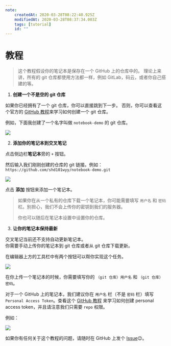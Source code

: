 ```yaml
---
note:
    createdAt: 2020-03-28T08:22:40.925Z
    modifiedAt: 2020-03-28T08:37:34.003Z
    tags: [tutorial]
    id: ""
---
```

# 教程

> 这个教程假设你的笔记本是保存在一个 GitHub 上的仓库中的。
> 理论上来讲，所有的 git 仓库都使用方法都一样，例如 GitLab，码云，或者你自己搭建的等。

1. **创建一个不是空的 git 仓库**

如果你已经拥有了一个 git 仓库，你可以直接跳到下一步。
否则，你可以查看这个官方的 [GitHub 教程](https://help.github.com/en/github/getting-started-with-github/create-a-repo)来学习如何创建一个 git 仓库。

例如，下面我创建了一个名字叫做 `notebook-demo` 的 git 仓库。
   
![](https://i.loli.net/2020/03/28/nuEUtBbsKl8pIZS.png)  

  2. **添加你的笔记本到交叉笔记**
    
点击侧边栏**笔记本**旁的 `+` 按钮。
 
 然后输入我们刚刚创建的仓库的 git 链接。例如：
 `https://github.com/shd101wyy/notebook-demo.git`

![](https://i.loli.net/2020/03/28/7v9k4STNX81r3OW.png)  

点击 **添加** 按钮来添加一个笔记本。

> 如果你在从一个私有的仓库下载一个笔记本，你可能需要填写 `用户名` 和 `密码` 栏。别担心，我们不会上传你的密钥到我们的服务器。 
>
> 你也可以随后在笔记本设置中设置你的仓库。
    
3. **让你的笔记本保持最新**

交叉笔记当前还不支持自动更新笔记本。  
你需要手动上传你的笔记本到 git 仓库或者从 git 仓库下载更新。  

在编辑器上方的工具栏中有两个按钮可以帮你实现这个任务。

![](https://i.loli.net/2020/03/28/UPgbTWtAsnDHurd.png)  

在你上传一个笔记本的时候，你需要填写你的 `（git 仓库）用户名` 和 `（git 仓库）密码`。

对于一个 GitHub 上的笔记本，我们建议你在 `用户名` 栏（不是 `密码` 栏）填写 `Personal Access Token`。查看这个 [GitHub 教程](https://help.github.com/en/github/authenticating-to-github/creating-a-personal-access-token-for-the-command-line) 来学习如何创建 personal access token，并且请注意我们只需要 `repo` 权限。

例如：

![](https://i.loli.net/2020/03/28/i43xKVZEQwptc56.png)  

如果你有任何关于这个教程的问题，请随时在 GitHub 上发个 [Issue](https://github.com/0xGG/crossnote/issues)😉。
